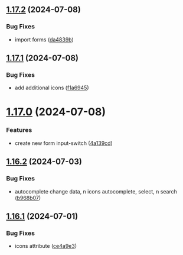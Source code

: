 ## [1.17.2](https://github.com/hattaalfaritzy/hzy-ui/compare/v1.17.1...v1.17.2) (2024-07-08)


### Bug Fixes

* import forms ([da4839b](https://github.com/hattaalfaritzy/hzy-ui/commit/da4839b65e73cead7cfc35819dad16307a0ae016))



## [1.17.1](https://github.com/hattaalfaritzy/hzy-ui/compare/v1.17.0...v1.17.1) (2024-07-08)


### Bug Fixes

* add additional icons ([f1a6945](https://github.com/hattaalfaritzy/hzy-ui/commit/f1a69451470e9caae5d02097454719788f0e35b0))



# [1.17.0](https://github.com/hattaalfaritzy/hzy-ui/compare/v1.16.2...v1.17.0) (2024-07-08)


### Features

* create new form input-switch ([4a139cd](https://github.com/hattaalfaritzy/hzy-ui/commit/4a139cdeac170fd21177b9b64b5f081b0674bb39))



## [1.16.2](https://github.com/hattaalfaritzy/hzy-ui/compare/v1.16.1...v1.16.2) (2024-07-03)


### Bug Fixes

* autocomplete change data, n icons autocomplete, select, n search ([b968b07](https://github.com/hattaalfaritzy/hzy-ui/commit/b968b0787302438a4add090157f80a20961664f4))



## [1.16.1](https://github.com/hattaalfaritzy/hzy-ui/compare/v1.16.0...v1.16.1) (2024-07-01)


### Bug Fixes

* icons attribute ([ce4a9e3](https://github.com/hattaalfaritzy/hzy-ui/commit/ce4a9e3e247355102d3c31bc5c41ce8b12d90b85))



